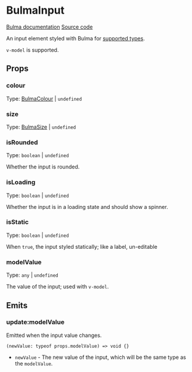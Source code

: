 # BulmaInput

[Bulma documentation](https://bulma.io/documentation/form/input/)
[Source code](https://github.com/csc530/vuebulma/blob/main/src/components/form/BulmaInput.vue)

An input element styled with Bulma for [supported types](https://bulma.io/documentation/form/input/).

`v-model` is supported.

## Props

### colour

Type: [BulmaColour](../types/common_types.md#bulmacolour) | `undefined`

### size

Type: [BulmaSize](../types/common_types.md#bulmasize) | `undefined`

### isRounded

Type: `boolean` | `undefined`

Whether the input is rounded.

### isLoading

Type: `boolean` | `undefined`

Whether the input is in a loading state and should show a spinner.

### isStatic

Type: `boolean` | `undefined`

When `true`, the input styled statically; like a label, un-editable

### modelValue

Type: `any` | `undefined`

The value of the input; used with `v-model`.

## Emits

### update:modelValue

Emitted when the input value changes.

```ts:no-line-numbers
(newValue: typeof props.modelValue) => void {}
```

- `newValue` - The new value of the input, which will be the same type as the `modelValue`.

[//]: # (todo)

[//todo:]: # (add form dir with overview link to custom prop vmodel and default prop name and emit)